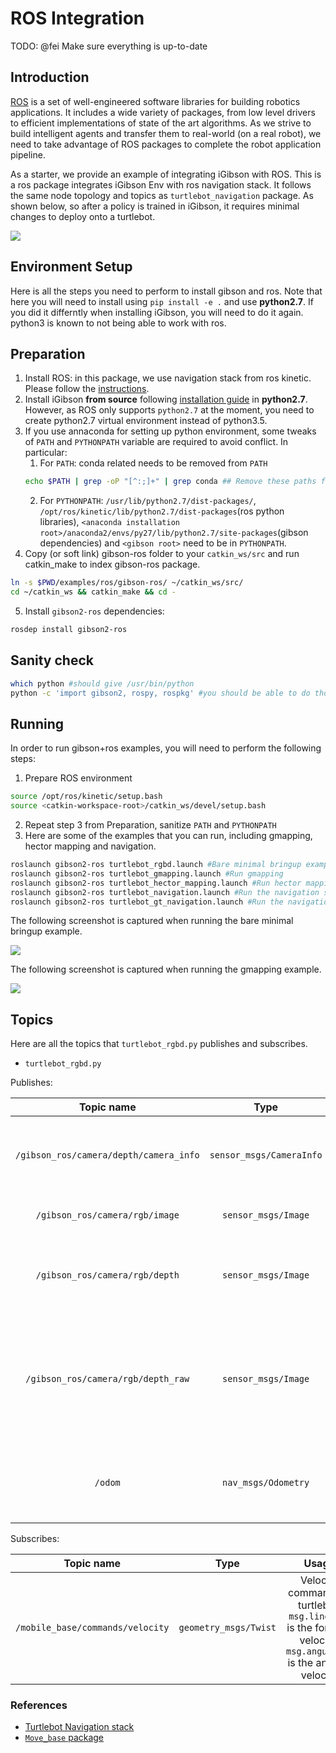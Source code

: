 ROS Integration
============

TODO: @fei
Make sure everything is up-to-date


Introduction
----------------

[ROS](http://www.ros.org) is a set of well-engineered software libraries for building robotics applications. It includes a wide variety of packages, from low level drivers to efficient implementations of state of the art algorithms. As we strive to build intelligent agents and transfer them to real-world (on a real robot), we need to take advantage of ROS packages to complete the robot application pipeline. 


As a starter, we provide an example of integrating iGibson with ROS. This is a ros package integrates iGibson Env with ros navigation stack. It follows the same node topology and topics as `turtlebot_navigation` package. As shown below, so after a policy is trained in iGibson, it requires minimal changes to deploy onto a turtlebot.

![](misc/node_topo.jpg)

Environment Setup
----------------


Here is all the steps you need to perform to install gibson and ros. Note that here you will need to install using `pip install -e .` and use __python2.7__. If you did it differntly when installing iGibson, you will need to do it again. python3 is known to not being able to work with ros.

## Preparation
 
1. Install ROS: in this package, we use navigation stack from ros kinetic. Please follow the [instructions](http://wiki.ros.org/kinetic/Installation/Ubuntu).  
2. Install iGibson __from source__ following [installation guide](../../README.md) in __python2.7__. However, as ROS only supports `python2.7` at the moment, you need to create python2.7 virtual environment instead of python3.5.
3. If you use annaconda for setting up python environment, some tweaks of `PATH` and `PYTHONPATH` variable are required to avoid conflict. In particular:
	1. For `PATH`: conda related needs to be removed from `PATH`
	```bash
	echo $PATH | grep -oP "[^:;]+" | grep conda	## Remove these paths from $PATH
	```
	2. For `PYTHONPATH`: `/usr/lib/python2.7/dist-packages/`, `/opt/ros/kinetic/lib/python2.7/dist-packages`(ros python libraries), `<anaconda installation root>/anaconda2/envs/py27/lib/python2.7/site-packages`(gibson dependencies) and `<gibson root>` need to be in `PYTHONPATH`.
4. Copy (or soft link) gibson-ros folder to your `catkin_ws/src` and run catkin_make to index gibson-ros package.
```bash
ln -s $PWD/examples/ros/gibson-ros/ ~/catkin_ws/src/
cd ~/catkin_ws && catkin_make && cd -
```
5. Install `gibson2-ros` dependencies:
```bash
rosdep install gibson2-ros
```

## Sanity check 

```bash
which python #should give /usr/bin/python 
python -c 'import gibson2, rospy, rospkg' #you should be able to do those without errors.
```

Running
----------------

In order to run gibson+ros examples, you will need to perform the following steps:

1. Prepare ROS environment
```bash
source /opt/ros/kinetic/setup.bash
source <catkin-workspace-root>/catkin_ws/devel/setup.bash
```
2. Repeat step 3 from Preparation, sanitize `PATH` and `PYTHONPATH`
3. Here are some of the examples that you can run, including gmapping, hector mapping and navigation.
```bash
roslaunch gibson2-ros turtlebot_rgbd.launch #Bare minimal bringup example
roslaunch gibson2-ros turtlebot_gmapping.launch #Run gmapping
roslaunch gibson2-ros turtlebot_hector_mapping.launch #Run hector mapping
roslaunch gibson2-ros turtlebot_navigation.launch #Run the navigation stack, we have provided the map
roslaunch gibson2-ros turtlebot_gt_navigation.launch #Run the navigation stack with ground truth localization
```


The following screenshot is captured when running the bare minimal bringup example.

![](misc/sensing.png)

The following screenshot is captured when running the gmapping example.

![](misc/slam.png)


Topics
----------------

Here are all the topics that `turtlebot_rgbd.py` publishes and subscribes.


- `turtlebot_rgbd.py`

Publishes:

| Topic name        | Type           | Usage|
|:------------------:|:---------------------------:|:---:|
|`/gibson_ros/camera/depth/camera_info`|`sensor_msgs/CameraInfo`| Camera parameters used in iGibson, same for depth and rgb|
|`/gibson_ros/camera/rgb/image`|`sensor_msgs/Image`| RGB image captured in iGibson|
|`/gibson_ros/camera/rgb/depth`|`sensor_msgs/Image`| depth image captured in iGibson, in meters, with dtype being float32|
|`/gibson_ros/camera/rgb/depth_raw`|`sensor_msgs/Image`| depth image captured in iGibson, mimic raw depth data captured with OpenNI cameras, with dtype being uint16, see more [here](http://www.ros.org/reps/rep-0118.html)|
|`/odom`|`nav_msgs/Odometry` |odometry from `odom` frame to `base_footprint`, generated with groudtruth pose in iGibson|


Subscribes:


| Topic name        | Type           | Usage|
|:------------------:|:---------------------------:|:---:|
|`/mobile_base/commands/velocity`|`geometry_msgs/Twist` |Velocity command for turtlebot, `msg.linear.x` is the forward velocity, `msg.angular.z` is the angular velocity|


### References

- [Turtlebot Navigation stack](http://wiki.ros.org/turtlebot_navigation/Tutorials/Setup%20the%20Navigation%20Stack%20for%20TurtleBot)
- [`Move_base` package](http://wiki.ros.org/move_base)
